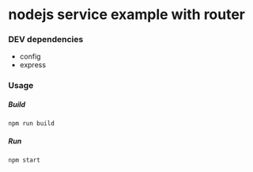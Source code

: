# nodejs service example with router

### DEV dependencies

- config
- express

### Usage

##### Build

`npm run build`

##### Run

`npm start`
